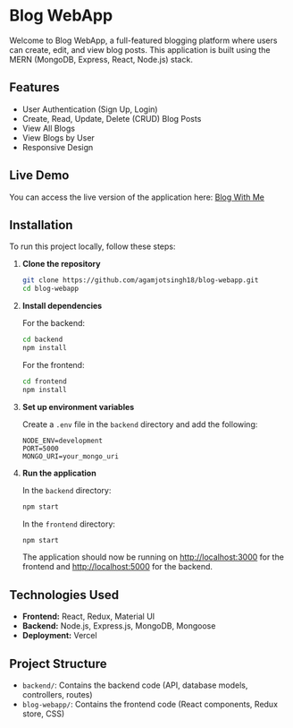 # Blog WebApp

Welcome to Blog WebApp, a full-featured blogging platform where users can create, edit, and view blog posts. This application is built using the MERN (MongoDB, Express, React, Node.js) stack.

## Features

- User Authentication (Sign Up, Login)
- Create, Read, Update, Delete (CRUD) Blog Posts
- View All Blogs
- View Blogs by User
- Responsive Design

## Live Demo

You can access the live version of the application here: [Blog With Me](https://blog-with-me.vercel.app/)

## Installation

To run this project locally, follow these steps:

1. **Clone the repository**

    ```sh
    git clone https://github.com/agamjotsingh18/blog-webapp.git
    cd blog-webapp
    ```

2. **Install dependencies**

    For the backend:
    ```sh
    cd backend
    npm install
    ```

    For the frontend:
    ```sh
    cd frontend
    npm install
    ```

3. **Set up environment variables**

    Create a `.env` file in the `backend` directory and add the following:

    ```env
    NODE_ENV=development
    PORT=5000
    MONGO_URI=your_mongo_uri
    ```

4. **Run the application**

    In the `backend` directory:
    ```sh
    npm start
    ```

    In the `frontend` directory:
    ```sh
    npm start
    ```

    The application should now be running on [http://localhost:3000](http://localhost:3000) for the frontend and [http://localhost:5000](http://localhost:5000) for the backend.

## Technologies Used

- **Frontend:** React, Redux, Material UI
- **Backend:** Node.js, Express.js, MongoDB, Mongoose
- **Deployment:** Vercel

## Project Structure

- `backend/`: Contains the backend code (API, database models, controllers, routes)
- `blog-webapp/`: Contains the frontend code (React components, Redux store, CSS)
